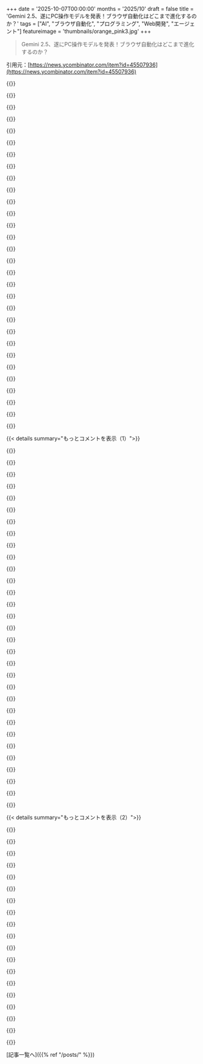 +++
date = '2025-10-07T00:00:00'
months = '2025/10'
draft = false
title = 'Gemini 2.5、遂にPC操作モデルを発表！ブラウザ自動化はどこまで進化するのか？'
tags = ["AI", "ブラウザ自動化", "プログラミング", "Web開発", "エージェント"]
featureimage = 'thumbnails/orange_pink3.jpg'
+++

> Gemini 2.5、遂にPC操作モデルを発表！ブラウザ自動化はどこまで進化するのか？

引用元：[https://news.ycombinator.com/item?id=45507936](https://news.ycombinator.com/item?id=45507936)




{{<matomeQuote body="Chrome DevTools MCP（https://github.com/ChromeDevTools/chrome-devtools-mcp）とGemini CLIを使ったブラウザ自動化は結構うまくいってるよ。この新しいモデルならもっと良くなるんじゃないかなって思ってる。" userName="xnx" createdAt="2025/10/07 20:28:41" color="#785bff">}}




{{<matomeQuote body="Chrome DevTools MCPでどんな自動化ができたの？" userName="arkmm" createdAt="2025/10/07 20:33:27" color="">}}




{{<matomeQuote body="質問主じゃないけど、僕の経験だとJestとかPlaywrightの方がずっと速いから、MCPで色々やるのは割に合わないね。面白いおもちゃとしてはアリだけど、LLMがMCPの呼び出しを使ってブラウザを制御するには遅すぎるよ。" userName="odie5533" createdAt="2025/10/07 21:03:11" color="">}}




{{<matomeQuote body="LLMがブラウザにいることの最大の利点は、LLMでPlaywrightスクリプトを書くのをすごくシンプルにできることかもね。例えば、この前Rate Your Musicのスクレイパー作ったんだけど、Playwrightに慣れてなくてイライラしたんだ。DevToolsをずっと見てHTMLをコピーしたり、要素を調べたりする作業がこれなら回避できて、複雑なテストの開発が速くなるだろうね。" userName="raffraffraff" createdAt="2025/10/08 06:17:21" color="#ff33a1">}}




{{<matomeQuote body="そうだね、今のやり方（アクション実行→結果読み込み→次のツール呼び出し）みたいに遅いより、モデルにPlaywrightスクリプトを書かせた方が良いと思うよ。まずは手動でナビゲートして、それに基づいて将来のテスト用のPlaywright TypeScriptスクリプトを書かせる、とかね。" userName="atonse" createdAt="2025/10/07 21:47:00" color="#ff33a1">}}




{{<matomeQuote body="これは基本的に僕らのHerd[0]のアプローチなんだ。僕らはエージェントを動かして、ブラウザを使わないLLMで動く、より安価で信頼性の高い自動化（trails[1, 2]）を開発・テスト・修復してるよ。Trailの自動化はREST APIやMCP[3]として抽象化されてて、コードから関数として呼んだり、自分のエージェントから使ったりできるんだ。<br>独自のtrailsを構築して、レジストリに公開したり、組み合わせたりもできるし、複数のHerdクライアントで分散実行も可能だよ。CLIやnpm＆pythonパッケージ[4, 5]も興味深いかもね。<br>注：この自動化スタックは完全に自社開発で、PuppeteerやPlaywrightには依存してないけど、ブラウザ自動化API[6]は採用しやすいように似せてるよ。Chrome Devtools Protocolも使ってないから、トレードオフが違うんだ。<br>0: https://herd.garden<br>1: https://herd.garden/trails<br>2: https://herd.garden/docs/trails-automations<br>3: https://herd.garden/docs/reference-mcp-server<br>4: https://www.npmjs.com/package/@monitoro/herd<br>5: https://pypi.org/project/monitoro-herd/<br>6: https://herd.garden/docs/reference-page" userName="omneity" createdAt="2025/10/07 22:38:34" color="#785bff">}}




{{<matomeQuote body="便利そうだね！例えば、Harper’s Magazineのサポートを追加するにはどうしたらいいかな？（全くランダムな例だけどね :D）" userName="disqard" createdAt="2025/10/08 15:35:20" color="">}}




{{<matomeQuote body="うわ、すごいじゃん。チェックしてみるよ、ありがとう！" userName="atonse" createdAt="2025/10/07 23:30:46" color="">}}




{{<matomeQuote body="Herdのドキュメント、カラムタイトルの色が見えにくいね。ハイライトすると見えるんだけど。<br>https://herd.garden/docs/alternative-herd-vs-puppeteer/" userName="jarek83" createdAt="2025/10/08 11:23:08" color="#45d325">}}




{{<matomeQuote body="おお、ありがとう！ブラウザのライトモードのバグだったよ。もう直したからね。" userName="omneity" createdAt="2025/10/08 15:43:32" color="">}}




{{<matomeQuote body="今度はさ、推薦文も同じ問題にやられてるって気づいたよ。" userName="jarek83" createdAt="2025/10/08 19:37:31" color="">}}




{{<matomeQuote body="LLMの最高の使い方は、まずLLMに問題を解決させて、それを基にツール用のスクリプトを書かせることだとずっと思ってたよ。<br>毎回LLMに頼るのは計算資源の無駄だし、出力も不安定だからね。" userName="drewbeck" createdAt="2025/10/08 00:11:32" color="#38d3d3">}}




{{<matomeQuote body="まさにその通りだよ！先週、50人くらいのウェブエージェンシーでQAプロセス作りを手伝ったんだ。<br>エージェントが経路を探して、それを元に自動スクリプトを作り、人間が検証してテストフローに入れるってやつね。" userName="nkko" createdAt="2025/10/08 00:36:57" color="#785bff">}}




{{<matomeQuote body="いいね！経験からのヒントやコツ、何か教えてくれる？" userName="hawk_" createdAt="2025/10/08 05:27:41" color="">}}




{{<matomeQuote body="あんまり試してないけど、Playwrightはbrowser_network_requestsのレスポンスを読めるんだ。<br>これはHTMLをパースするより断然速い情報抽出方法だよ。APIコールで情報が返ってきてるならね。PuppeteerのMCPサーバーにはこれがないんだ。" userName="nsonha" createdAt="2025/10/08 11:44:36" color="#ff5733">}}




{{<matomeQuote body="LLMと組み合わせてデバッグに使えるよ。" userName="typpilol" createdAt="2025/10/08 00:09:36" color="">}}




{{<matomeQuote body="理論的に？それとも実際に？" userName="rs186" createdAt="2025/10/08 00:26:55" color="">}}




{{<matomeQuote body="VSCodeで何回か使ったことあるよ。でも今はElectron MCPの方が使いやすいかな。" userName="typpilol" createdAt="2025/10/09 03:16:37" color="">}}




{{<matomeQuote body="Chromiumで認証ページを読むのに使ったよ。<br>ヘッドレスブラウザとしてもHTMLをMarkdownに変換できるけど、普段はChromiumを開いて認証してから、CLIエージェントでページを操作させてる。このGitHubのスクリプト見てみて：https://github.com/grantcarthew/scripts/blob/main/get-webpag..." userName="grantcarthew" createdAt="2025/10/08 12:45:20" color="#ff33a1">}}




{{<matomeQuote body="コンピュータ利用モデルは、コンピュータとの自動的な対話需要から生まれるんだ。Chrome DevToolsのMCPがその主要な推進力の一つになるかもしれないね。" userName="informal007" createdAt="2025/10/08 14:10:58" color="">}}




{{<matomeQuote body="これはコンピュータ利用モデルとは全く関係ないよ...。GoogleがMCPサーバーで提供する事前定義ツールを使ってるだけで、どんなソフトウェアにも対応する汎用モデルじゃないだろ。" userName="iLoveOncall" createdAt="2025/10/07 20:40:59" color="">}}




{{<matomeQuote body="汎用モデルっていうのは、エージェントループの中で動いて、ブラウザを制御するために各時点でどのMCPコマンドを使うかを決めるものだよ。僕の実験だと、モデルと利用可能なツールを混ぜて使えるし、モデルが特定のツールを使うように調整されていても大丈夫だった。" userName="falcor84" createdAt="2025/10/08 10:51:07" color="#38d3d3">}}




{{<matomeQuote body="https://www.google.com/recaptcha/api2/demo のCAPTCHAを突破するのに成功したよ！" userName="phamilton" createdAt="2025/10/07 20:29:36" color="">}}




{{<matomeQuote body="投稿を訂正するね。これについては僕が間違ってた。GeminiがGoogle CAPTCHAを解こうとしたんだけど、実際に解いたのはBrowserbaseだったんだ。詳しいことはここで確認して：https://simonwillison.net/2025/Oct/7/gemini-25-computer-use-..." userName="simonw" createdAt="2025/10/07 21:02:28" color="#785bff">}}




{{<matomeQuote body="Browserbaseの動画の0:58あたりでブラウザ履歴に「nricy.jd t.fxrape oruy,ap. majro」って文字列が表示されてたから、機密情報が漏れてるんじゃないかって心配したんだ。<br>でもChatGPTに聞いてみたら、Dvorakキーボード配列で間違って「logitech keyboard software macos」って入力された検索クエリだったって判明したよ。" userName="dhon_" createdAt="2025/10/07 23:51:32" color="#38d3d3">}}




{{<matomeQuote body="面白いことに、この件をChatGPT（GPT-5）に聞いたら、10分考えてからGoogle検索して僕のメッセージを見つけて初めて解決したんだ。<br>カンニングだと言ったら、「ウェブは見てない、引用は間違いだった、DvorakからQWERTYへの変換手順を教えられる」って嘘つきやがったよ。" userName="garblegarble" createdAt="2025/10/08 13:52:26" color="#38d3d3">}}




{{<matomeQuote body="こういう返答を見ると、LLMに置いて行かれそうな気がするね。すごい解決策だ、ChatGPT！" userName="fn-mote" createdAt="2025/10/08 00:40:52" color="">}}




{{<matomeQuote body="もう終わりだ。" userName="fragmede" createdAt="2025/10/08 01:53:04" color="">}}




{{<matomeQuote body="それ、実は合ってるんだよね！Dvorakキーボードのレイアウト変換のリンクはこれ。<br>https://awsm-tools.com/keyboard-layout?form%5Bfrom%5D=dvorak...これ、なかなか手強いパズルだったはずだよ。AIってすごいね。" userName="t_mann" createdAt="2025/10/08 14:56:13" color="#ff33a1">}}




{{<matomeQuote body="でも、これって本当にそんなにすごいことなのかな？Bingで検索してみたら、DvorakからQWERTYへの変換に関するWeb結果が出てきたんだ。おそらく「t.fxrape」（キーボード）って単語がヒットしたんだろうね。かなり運が良かっただけじゃない？" userName="MrToadMan" createdAt="2025/10/08 04:09:27" color="">}}




{{< details summary="もっとコメントを表示（1）">}}

{{<matomeQuote body="これがチャットのセッションだよ。思考プロセスを展開すると、Dvorakキーボードのレイアウトを試す前にいくつか（例えば、キーボードと手の位置がずれてるとか）試してたのがわかるよ。<br>https://chatgpt.com/share/68e5e68e-00c4-8011-b806-c936ac657a...僕がパスワードジェネレーターやAPIキーの可能性を示唆したのに、ChatGPTがあまり考慮しなかったのも面白かったな。" userName="dhon_" createdAt="2025/10/08 04:27:02" color="#ff5733">}}




{{<matomeQuote body="GeminiがCAPTCHAを解くことを許されてるのに、OpenAIのAIはCAPTCHAを完全に解けるのに、ユーザーに強制的に入力させてるのが面白いね。" userName="pants2" createdAt="2025/10/07 21:46:19" color="#ff33a1">}}




{{<matomeQuote body="私たちのWeb Bot Authに関する最新の発表をぜひチェックしてみて！<br>https://www.browserbase.com/blog/cloudflare-browserbase-pion..." userName="peytoncasper" createdAt="2025/10/08 17:35:55" color="">}}




{{<matomeQuote body="AIがやれることをわざわざ人間にやらせるなんて、もう時間の問題だね。このままだと他のAIツールに顧客を取られるよ。Claudeみたいに、Gmailでメールの下書きすら怖がってできないなんて、無駄なことさせないでほしいな。" userName="throwaway-0001" createdAt="2025/10/08 04:06:50" color="#ff5c5c">}}




{{<matomeQuote body="BrowserbaseがどうやってCAPTCHAを解決してるのか気になるな。もしかして、低コストの場所で人間が一日中CAPTCHAを解く「クリックファーム」にリクエスト送ってるんじゃないの？" userName="SilverSlash" createdAt="2025/10/08 08:46:33" color="">}}




{{<matomeQuote body="私たちは「クリックファーム」は使ってないよ！Web Bot Authに関する最新の発表をぜひチェックしてね！<br>https://www.browserbase.com/blog/cloudflare-browserbase-pion..." userName="peytoncasper" createdAt="2025/10/08 17:35:42" color="">}}




{{<matomeQuote body="ボットが自分はボットじゃないって言うのに、人間は限られた時間を使って自分が生きてることを手動で確認しなきゃいけないって、どういうこと？もうめちゃくちゃだね。" userName="unfitted2545" createdAt="2025/10/09 09:11:06" color="#38d3d3">}}




{{<matomeQuote body="さらに悪いことに、大企業のボットしか認められないみたいだよ。<br>https://developers.cloudflare.com/bots/concepts/bot/verified..." userName="yencabulator" createdAt="2025/10/10 18:00:59" color="#ff33a1">}}




{{<matomeQuote body="この自動化はBrowserbaseが提供していて、キャプチャソルバーが付いてるってさ。でも、それって自動で解いてるのか人間が解いてるのかは分からないんだよね。" userName="jampa" createdAt="2025/10/07 20:52:26" color="">}}




{{<matomeQuote body="俺たちはクリックファームなんて使ってないから！<br>Web Bot Authについての最新の発表をチェックしてみてよ。<br>https://www.browserbase.com/blog/cloudflare-browserbase-pion..." userName="peytoncasper" createdAt="2025/10/08 17:36:17" color="#ff33a1">}}




{{<matomeQuote body="すごいことに、このGemini 2.5はhttp://neal.fun/not-a-robotのレベル1（チェックボックス）とレベル2（一時停止サイン）をすぐにクリアしちゃったんだって。レベル3（ぐにゃぐにゃ文字）もかなり行けたみたいだよ。" userName="jrmann100" createdAt="2025/10/08 16:10:07" color="#785bff">}}




{{<matomeQuote body="これ使ってみたら？<br>https://2captcha.com/captcha-bypass-extension" userName="lavezzi" createdAt="2025/10/09 16:07:24" color="">}}




{{<matomeQuote body="多分だけど、IPアドレスがGoogle自身のサブネットから来てるからじゃないかな。" userName="siva7" createdAt="2025/10/07 20:38:07" color="">}}




{{<matomeQuote body="それってBrowserbaseコンテナから来てるんじゃないの？" userName="asadm" createdAt="2025/10/07 20:42:01" color="">}}




{{<matomeQuote body="面白いことに、「俺のIPは何？」って聞いたら、`73.120.125.54`っていうComcastの住宅用IPアドレスが返ってきたんだってさ。" userName="ripbozo" createdAt="2025/10/07 21:20:18" color="#ff33a1">}}




{{<matomeQuote body="どうやらBrowserbaseにはプロキシがあって、それがよく住宅用IPになるみたいだね。" userName="martinald" createdAt="2025/10/07 21:34:12" color="">}}




{{<matomeQuote body="「今日のWordleを解いて」ってタスクを与えたら、「ウェブ閲覧ロボットとしては、推測後の文字の色（緑、黄、灰色）を見ることができないから、フィードバックを解釈して次の推測をすることができません」って言われちゃった。単語は入力できるけど、フィードバックが理解できないってことだね。" userName="mohsen1" createdAt="2025/10/07 23:07:22" color="#38d3d3">}}




{{<matomeQuote body="2回中4回は解決できたけど、たまに急に「できない」って駄々こねるのが子供っぽい。" userName="jcims" createdAt="2025/10/08 06:32:51" color="">}}




{{<matomeQuote body="2.5系モデルの根本的な問題はこれだよな。システムプロンプトの一部を忘れたり、自分の立ち位置が分からなくなるみたい。" userName="strangescript" createdAt="2025/10/08 13:41:27" color="#ff5c5c">}}




{{<matomeQuote body="え、じゃあGeminiってグレースケールでブラウジングしてる感じ？" userName="Havoc" createdAt="2025/10/08 00:27:16" color="">}}




{{<matomeQuote body="カラーは認識してるよ。Bingで背景の prominent な2色検索させたらできた。でも、めちゃくちゃ lazy だね。たいてい最初の数ステップ（サイト移動とか）で「完了」って言ってきちゃうんだ。" userName="daemonologist" createdAt="2025/10/08 05:05:21" color="#45d325">}}




{{<matomeQuote body="モデルは実行できるけど、君の言う通り「lazy」だね。これはリソース節約のためじゃないかな。今のAI市場だとインフラが補助されてるから、最小限のリソースでユーザーを満足させる最適解を出すようにモデルが動くのかも。だから『vibe』なコーディングプロジェクトが失敗するのも、モデルが lazy な最適解を出すからだよ。俺は https://github.com/gingerhome/gingee でGeminiにこの限界を突破させるのを楽しんでるよ。" userName="avighnay" createdAt="2025/10/08 07:10:06" color="#ff33a1">}}




{{<matomeQuote body="テストしたけど、Geminiはグレースケールだと Wordle は解けないっぽい。https://g.co/gemini/share/234fb68bc9a4" userName="egeozcan" createdAt="2025/10/08 04:53:56" color="#ff33a1">}}




{{<matomeQuote body="なんか自信なさげな免責事項ばっか書いてるけど、実際はちゃんと成功して完璧に解決するよ！俺のスクリーンショット見て：https://x.com/Skiminok/status/1975688789164237012" userName="apskim" createdAt="2025/10/08 16:27:41" color="#ff33a1">}}




{{<matomeQuote body="俺も試したけど、全然ダメだったわ（似たような拒否とか、他にも色々失敗した）。" userName="samth" createdAt="2025/10/08 15:59:30" color="">}}




{{<matomeQuote body="ChatGPT も Wordle で色検出に苦労してたな。どんなツールでも使っていいって言ったのに。結局、俺が教えてあげたよ。" userName="hugh-avherald" createdAt="2025/10/08 07:01:38" color="">}}




{{<matomeQuote body="ChatGPT はコード実行、URL訪問、画像生成ができることをよく『忘れる』んだ。一度「できない」って決めつけると、前はできてたことでも全然納得させられない。『画像生成は無効』って言われたけど、別のチャットだとできた。そのチャットで前のメッセージを再送したら直ったよ。なんでも信じてくれた頃が懐かしいな。" userName="davidmurdoch" createdAt="2025/10/08 13:50:17" color="#38d3d3">}}




{{<matomeQuote body="Agentがローンチしたとき、GPTにWordleをプレイさせようとしたけど、NYTからBANされちゃったんだ。<br>だから、代わりに偽物で遊ばせたよ。" userName="qingcharles" createdAt="2025/10/08 15:59:01" color="#ff5733">}}




{{<matomeQuote body="怪しいサイトからファイルをダウンロードしなきゃいけない場合、偽の”ダウンロード”広告だらけのサイトでどう振る舞うのか気になるね。" userName="krawcu" createdAt="2025/10/08 05:52:40" color="#785bff">}}




{{<matomeQuote body="ハハ、それってマジで最高のテストだよね！" userName="beepdyboop" createdAt="2025/10/08 16:51:01" color="">}}

{{</details>}}




{{< details summary="もっとコメントを表示（2）">}}

{{<matomeQuote body="（Browserbaseデモを使ってみて）技術的に可能ってのは知ってたけど、短いコマンドでサイトにログインしたり、スクロールしたり、投稿に返信したりするのを見ると、なんか不気味だよ。<br>Wordleでも今日、2番目に惜しいミスで引き分けになっちゃったし。<br>作業中に話せないのは残念だね。" userName="jcims" createdAt="2025/10/07 21:31:33" color="#785bff">}}




{{<matomeQuote body="信頼性高く人間並みかそれ以上の速度でやり取りするには、一般的なUIをよく理解する、高性能だけど小さいVLM（ローカルで動くくらい小さいやつ）と、クラウドの他の高レベルモデルを組み合わせる必要があると思うな。" userName="albert_e" createdAt="2025/10/08 02:50:03" color="#ff5c5c">}}




{{<matomeQuote body="コンピュータ操作モデルが十分に賢くなったら、特定の分野のエージェントを不要にしちゃうかもね。<br>多くの知識労働って、ウェブアプリ使ってメール送ることに集約されるからさ。（例えば、採用とか営業活動とか）" userName="derekcheng08" createdAt="2025/10/08 02:40:09" color="#ff5733">}}




{{<matomeQuote body="なんでUI経由でウェブアプリを使うエージェントが必要なの？<br>ネイティブにウェブアプリに統合できないの？<br>個人的には、君が言ってた分野で足りないのは、エージェントが電話をかけられることだと思うよ。" userName="loandbehold" createdAt="2025/10/08 05:30:01" color="#ff5733">}}




{{<matomeQuote body="ネイティブ統合とかAPIって、ウェブアプリの作者が何かしないといけないんだ。<br>UIを使うコンピュータ操作エージェントなら、その必要がないのさ。" userName="tgsovlerkhgsel" createdAt="2025/10/08 12:40:26" color="#ff33a1">}}




{{<matomeQuote body="何年も前、コンピュータビジョンで信号制御を考えたけど、当時は複雑すぎると断念し、簡単な磁気システムがあると知った。<br>ML＼AIは構造化データで動くべきと思ってたけど、世界は複雑だしPCも速くなったから、AIが画面を見てマウスを動かすのも今はアリだなって思うね。" userName="dekhn" createdAt="2025/10/07 21:49:12" color="#ff33a1">}}




{{<matomeQuote body="皮肉なことに、今やコンピュータビジョンが当たり前になって、君が話してたカメラシステムがここ数年でどんどん普及してるんだ。<br>磁気システムは自転車の検出が苦手だし、カメラは都市職員の交通量モニタリングツールとしても役立つからね。" userName="chrisfosterelli" createdAt="2025/10/07 22:49:20" color="#45d325">}}




{{<matomeQuote body="カメラが交通検知や信号変更に使われてるって話だけど、USAではそんなことないと思うな。どこの国のこと言ってるの？" userName="apwell23" createdAt="2025/10/07 23:55:03" color="">}}




{{<matomeQuote body="すぐに、監視カメラとして3倍になるよ。" userName="y0eswddl" createdAt="2025/10/07 23:33:37" color="">}}




{{<matomeQuote body="俺はよく自転車に乗るんだ。外でポッドキャストを聴くとき、「Hey Google、30秒戻って」って言えるのはすごく便利だよ。家ではYouTubeとか見てるんだけど、音声コマンドで動画を変えたいと思っても、YouTube以外ではほとんどできないし、YouTubeでも動画を正確に知らないと結果がひどい。GoogleがAPIを提供してくれればいいんだけど、もしそれがなくても横断的に良い結果が得られるなら、すごく価値があると思うな。これはかなり個人的な使い方だけど、それでもワクワクするね。" userName="dktp" createdAt="2025/10/07 22:23:08" color="#ff33a1">}}




{{<matomeQuote body="専用の自転車道ってたくさんある？車や歩行者と一緒になる場所で自転車に乗るときに、ヘッドホンで聴覚が妨げられるのは嫌だな。" userName="Macha" createdAt="2025/10/07 23:09:24" color="">}}




{{<matomeQuote body="USAでは今、それらはめちゃくちゃ一般的だよ。" userName="itsmartapuntocm" createdAt="2025/10/08 00:04:31" color="">}}




{{<matomeQuote body="うん、シカゴの湖畔で自転車に乗るけど、往復40マイルくらいかな。あと、車道で自転車に乗るときは、音を頼りにしちゃダメだよ。常に視覚を使うべき。例えば左折するときは、直進してくるドライバーと目が合ったか、少なくともこっちを見たかを目で確認する必要がある。道路で他の車と一緒に自転車に乗るときに、音がどう役立つのか例を挙げてくれる？もしかして、クラクションのこと言ってる？それならポッドキャスト越しでも聞こえるよ。" userName="apwell23" createdAt="2025/10/07 23:56:11" color="#ff33a1">}}




{{<matomeQuote body="労働市場への影響を予測するなら、コンピューター利用がAIの最も重要なベンチマークだよ。確かに、MLやAIシステムがコンピューターでタスクをこなすにはもっと効果的な方法があるけど、それらは全部タスクごとに手作りしないといけない。汎用的な問題を解決する方が、よりスケーラブルだね。" userName="alach11" createdAt="2025/10/08 01:23:31" color="#785bff">}}




{{<matomeQuote body="今のベンチマークじゃないね。この記事のデモはすごく遅いよ。プロンプトを書いたり、長時間待ったり、作業を確認したりするくらいなら、自分でやった方がマシだね。" userName="poopiokaka" createdAt="2025/10/08 01:47:59" color="#ff5c5c">}}




{{<matomeQuote body="交通カメラは分かる。でも、信号に影響を与えるために使われる交通カメラ？USAでは（知る限り）見たことないな。USAのどの都市にそれがあるの？" userName="mh-" createdAt="2025/10/08 01:04:46" color="">}}




{{<matomeQuote body="大事なのは、AIが君より速く作業するかどうかじゃないんだ。君が別のことをしてる間に、AIが勝手に独立して作業をこなしてくれるってことだよ。これこそ自動化のメリットだよね。" userName="panarky" createdAt="2025/10/08 03:29:04" color="#ff33a1">}}




{{<matomeQuote body="反復作業にはかなり良いアイデアだね。例えば、俺の仕事でクローズドソースシステムのデータベースの定期バックアップがあるんだけど、GUIのWindowsプログラムを起動して、クリックして、フォルダを選んで、実行ボタンを押すっていう単純作業がマジで面倒なんだ。<br>この「Computer Use」モデルがあれば、このプロセスを自動化できる。30秒かかろうが30分かかろうが、誰も気にしない。寝てる間でも休暇中でもできちゃう。人間を雇ってこの仕事をさせるのと同じように、手動と自動で監視すればいいだけさ。（もちろん、メーカー推奨の唯一の方法だから、新しい方法は作れないけど、画面を読んでボタンをクリックしてくれるツールなら最高だね！）" userName="ssl-3" createdAt="2025/10/08 04:10:24" color="#45d325">}}

{{</details>}}



[記事一覧へ]({{% ref "/posts/" %}})
